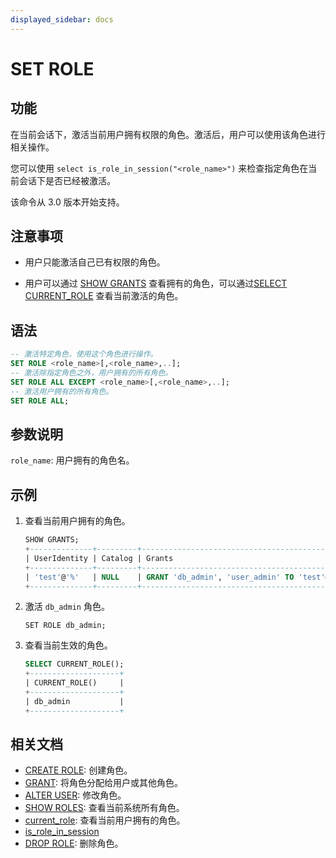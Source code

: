 ```yaml
---
displayed_sidebar: docs
---
```


# SET ROLE

## 功能

在当前会话下，激活当前用户拥有权限的角色。激活后，用户可以使用该角色进行相关操作。

您可以使用 `select is_role_in_session("<role_name>")` 来检查指定角色在当前会话下是否已经被激活。

该命令从 3.0 版本开始支持。

## 注意事项

- 用户只能激活自己已有权限的角色。

- 用户可以通过 [SHOW GRANTS](SHOW_GRANTS.md) 查看拥有的角色，可以通过[SELECT CURRENT_ROLE](../../sql-functions/utility-functions/current_role.md) 查看当前激活的角色。

## 语法

```SQL
-- 激活特定角色，使用这个角色进行操作。
SET ROLE <role_name>[,<role_name>,..];
-- 激活除指定角色之外，用户拥有的所有角色。
SET ROLE ALL EXCEPT <role_name>[,<role_name>,..]; 
-- 激活用户拥有的所有角色。
SET ROLE ALL;
```

## 参数说明

`role_name`: 用户拥有的角色名。

## 示例

1. 查看当前用户拥有的角色。

    ```SQL
    SHOW GRANTS;
    +--------------+---------+----------------------------------------------+
    | UserIdentity | Catalog | Grants                                       |
    +--------------+---------+----------------------------------------------+
    | 'test'@'%'   | NULL    | GRANT 'db_admin', 'user_admin' TO 'test'@'%' |
    +--------------+---------+----------------------------------------------+
    ```

2. 激活 `db_admin` 角色。

    ```plain
    SET ROLE db_admin;
    ```

3. 查看当前生效的角色。

    ```SQL
    SELECT CURRENT_ROLE();
    +--------------------+
    | CURRENT_ROLE()     |
    +--------------------+
    | db_admin           |
    +--------------------+
    ```

## 相关文档

- [CREATE ROLE](CREATE_ROLE.md): 创建角色。
- [GRANT](GRANT.md): 将角色分配给用户或其他角色。
- [ALTER USER](ALTER_USER.md): 修改角色。
- [SHOW ROLES](SHOW_ROLES.md): 查看当前系统所有角色。
- [current_role](../../sql-functions/utility-functions/current_role.md): 查看当前用户拥有的角色。
- [is_role_in_session](../../sql-functions/utility-functions/is_role_in_session.md)
- [DROP ROLE](DROP_ROLE.md): 删除角色。

